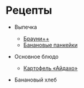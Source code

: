 # Рецепты

- Выпечка
	- [Брауни++](brownie.md)
	- [Банановые панкейки](banana_pancakes.md)
- Основное блюдо
	- [Картофель «Айдахо»](aidaho.md)

- Банановый хлеб
